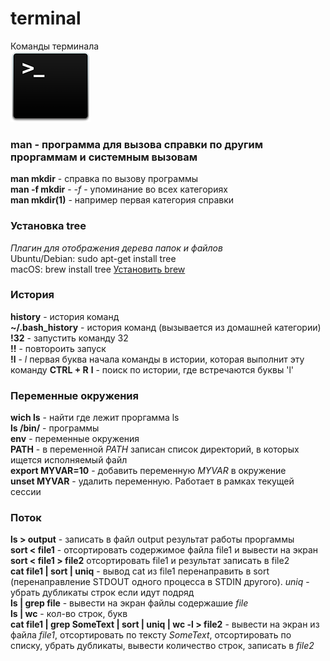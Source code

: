 # terminal  
Команды терминала  
![alt text](https://github.com/djviy/terminal/blob/master/icon-terminal-128.png "Terminal logo")

### man - программа для вызова справки по другим проргаммам и системным вызовам  
**man mkdir** - справка по вызову программы  
**man -f mkdir** - *-f* - упоминание во всех категориях  
**man mkdir(1)** - например первая категория справки

### Установка **tree**
*Плагин для отображения дерева папок и файлов*  
Ubuntu/Debian: sudo apt-get install tree  
macOS: brew install tree [Установить brew](https://www.google.com)

### История
**history** - история команд  
**~/.bash_history** - история команд (вызывается из домашней категории)  
**!32** - запустить команду 32  
**!!** - повтороить запуск  
**!l** - *l* первая буква начала команды в истории, которая выполнит эту команду
**CTRL + R** **l** - поиск по истории, где встречаются буквы 'l'

### Переменные окружения  
**wich ls** - найти где лежит проргамма ls  
**ls /bin/** - программы  
**env** - переменные окружения  
**PATH** - в переменной *PATH* записан список директорий, в которых ищется исполняемый файл  
**export MYVAR=10** - добавить переменную *MYVAR* в окружение  
**unset MYVAR** - удалить переменную. Работает в рамках текущей сессии  

### Поток
**ls > output** - записать в файл output результат работы проргаммы  
**sort < file1** - отсортировать содержимое файла file1 и вывести на экран  
**sort < file1 > file2** отсортировать file1 и результат записать в file2  
**cat file1 | sort | uniq** - вывод cat из file1 перенаправить в sort (перенаправление STDOUT одного процесса в STDIN другого). *uniq* - убрать дубликаты строк если идут подряд  
**ls | grep file** - вывести на экран файлы содержашие *file*  
**ls | wc** - кол-во строк, букв  
**cat file1 | grep SomeText | sort | uniq | wc -l > file2** - вывести на экран из файла *file1*, отсортировать по тексту *SomeText*, отсортировать по списку, убрать дубликаты, вывести количество строк, записать в *file2*
